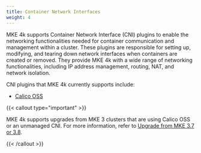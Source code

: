 ```yaml
---
title: Container Network Interfaces
weight: 4
---
```


MKE 4k supports Container Network Interface (CNI) plugins to enable the
networking functionalities needed for container communication and management
within a cluster. These plugins are responsible for setting up, modifying, and
tearing down network interfaces when containers are created or removed. They
provide MKE 4k with a wide range of networking functionalities, including IP
address management, routing, NAT, and network isolation.

CNI plugins that MKE 4k currently supports include:

- [Calico OSS](../../configuration/container-network-interface/configure-cni-providers#calico-oss)

{{< callout type="important" >}}

MKE 4k supports upgrades from MKE 3 clusters that are using Calico OSS or an
unmanaged CNI. For more information, refer to [Upgrade from MKE 3.7 or
3.8](../../upgrade-from-mke-3).

{{< /callout >}}
